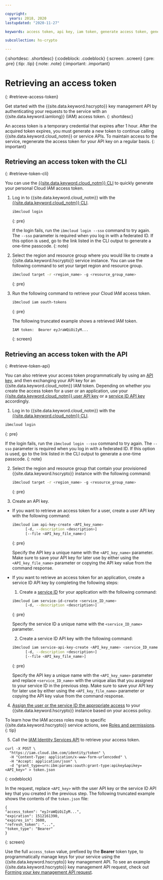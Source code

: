 ```yaml
---

copyright:
  years: 2018, 2020
lastupdated: "2020-11-27"

keywords: access token, api key, iam token, generate access token, generate iam token, get access token, iam token api, token cli

subcollection: hs-crypto

---
```


{:shortdesc: .shortdesc}
{:codeblock: .codeblock}
{:screen: .screen}
{:pre: .pre}
{:tip: .tip}
{:note: .note}
{:important: .important}

# Retrieving an access token
{: #retrieve-access-token}

Get started with the {{site.data.keyword.hscrypto}} key management API by authenticating your requests to the service with an {{site.data.keyword.iamlong}} (IAM) access token.
{: shortdesc}

An access token is a temporary credential that expires after 1 hour. After the acquired token expires, you must generate a new token to continue calling {{site.data.keyword.cloud_notm}} or service APIs. To maintain access to the service, regenerate the access token for your API key on a regular basis.
{: important}

## Retrieving an access token with the CLI
{: #retrieve-token-cli}

You can use the [{{site.data.keyword.cloud_notm}} CLI](/docs/cli?topic=cli-getting-started) to quickly generate your personal Cloud IAM access token.

1. Log in to {{site.data.keyword.cloud_notm}} with the [{{site.data.keyword.cloud_notm}} CLI](/docs/cli?topic=cli-getting-started).

    ```sh
    ibmcloud login
    ```
    {: pre}

    If the login fails, run the `ibmcloud login --sso` command to try again. The `--sso` parameter is required when you log in with a federated ID. If this option is used, go to the link listed in the CLI output to generate a one-time passcode.
    {: note}

2. Select the region and resource group where you would like to create a {{site.data.keyword.hscrypto}} service instance. You can use the following command to set your target region and resource group.

    ```sh
    ibmcloud target -r <region_name> -g <resource_group_name>
    ```
    {: pre}

3. Run the following command to retrieve your Cloud IAM access token.

    ```sh
    ibmcloud iam oauth-tokens
    ```
    {: pre}

    The following truncated example shows a retrieved IAM token.

    ```sh
    IAM token:  Bearer eyJraWQiOiIyM...
    ```
    {: screen}

## Retrieving an access token with the API
{: #retrieve-token-api}

You can also retrieve your access token programmatically by using an [API key](/docs/account?topic=account-manapikey), and then exchanging your API key for an {{site.data.keyword.cloud_notm}} IAM token. Depending on whether you create the access token for a user or an application, use your [{{site.data.keyword.cloud_notm}} user API key](/docs/account?topic=account-userapikey) or a [service ID API key](/docs/account?topic=account-serviceidapikeys) accordingly.

1. Log in to {{site.data.keyword.cloud_notm}} with the [{{site.data.keyword.cloud_notm}} CLI](/docs/cli?topic=cli-getting-started).

  ```sh
  ibmcloud login
  ```
  {: pre}

  If the login fails, run the `ibmcloud login --sso` command to try again. The `--sso` parameter is required when you log in with a federated ID. If this option is used, go to the link listed in the CLI output to generate a one-time passcode.
  {: note}

2. Select the region and resource group that contain your provisioned {{site.data.keyword.hscrypto}} instance with the following command:

    ```sh
    ibmcloud target -r <region_name> -g <resource_group_name>
    ```
    {: pre}

3. Create an API key.

  - If you want to retrieve an access token for a user, create a user API key with the following command:

    ```sh
    ibmcloud iam api-key-create <API_key_name>
          [-d, --description <description>]
          [--file <API_key_file_name>]
    ```
    {: pre}

    Specify the API key a unique name with the `<API_key_name>` parameter. Make sure to save your API key for later use by either using the `<API_key_file_name>` parameter or copying the API key value from the command response.

  - If you want to retrieve an access token for an application, create a service ID API key by completing the following steps:

    1. Create a [service ID](/docs/account?topic=account-serviceids#create_serviceid) for your application with the following command:

      ```sh
      ibmcloud iam service-id-create <service_ID_name>
            [-d, --description <description>]
      ```
      {: pre}

      Specify the service ID a unique name with the `<service_ID_name>` parameter.

    2. Create a service ID API key with the following command:

      ```sh
      ibmcloud iam service-api-key-create <API_key_name> <service_ID_name>
            [-d, --description <description>]
            [--file <API_key_file_name>]
      ```
      {: pre}

      Specify the API key a unique name with the `<API_key_name>` parameter and replace `<service_ID_name>` with the unique alias that you assigned to your service ID in the previous step. Make sure to save your API key for later use by either using the `<API_key_file_name>` parameter or copying the API key value from the command response.

4. [Assign the user or the service ID the appropriate access](/docs/account?topic=account-assign-access-resources) to your {{site.data.keyword.hscrypto}} instance based on your access policy.

  To learn how the IAM access roles map to specific {{site.data.keyword.hscrypto}} service actions, see [Roles and permissions](/docs/hs-crypto?topic=hs-crypto-manage-access#roles).
  {: tip}

5. Call the [IAM Identity Services API](https://{DomainName}/apidocs/iam-identity-token-api#gettoken-apikey) to retrieve your access token.

  ```cURL
  curl -X POST \
    "https://iam.cloud.ibm.com/identity/token" \
    -H "Content-Type: application/x-www-form-urlencoded" \
    -H "Accept: application/json" \
    -d "grant_type=urn:ibm:params:oauth:grant-type:apikey&apikey=<API_key>" > token.json
  ```
  {: codeblock}

  In the request, replace `<API_key>` with the user API key or the service ID API key that you created in the previous step. The following truncated example shows the contents of the `token.json` file:

  ```
  {
  "access_token": "eyJraWQiOiIyM...",
  "expiration": 1512161390,
  "expires_in": 3600,
  "refresh_token": "...",
  "token_type": "Bearer"
  }
  ```
  {: screen}

  Use the full `access_token` value, prefixed by the **Bearer** token type, to programmatically manage keys for your service using the {{site.data.keyword.hscrypto}} key management API. To see an example {{site.data.keyword.hscrypto}} key management API request, check out [Forming your key management API request](/docs/hs-crypto?topic=hs-crypto-set-up-kms-api#form-kms-api-request).
